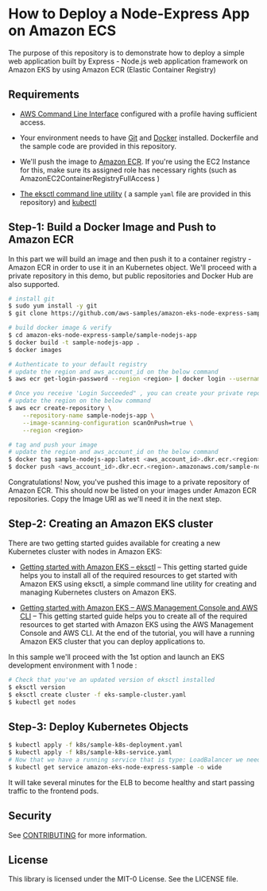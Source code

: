# How to Deploy a Node-Express App on Amazon ECS

The purpose of this repository is to demonstrate how to deploy a simple web application built by Express - Node.js web application framework on Amazon EKS by using Amazon ECR (Elastic Container Registry)

## Requirements

 - [AWS Command Line Interface](https://docs.aws.amazon.com/cli/latest/userguide/cli-chap-welcome.html) configured with a profile having sufficient access.

 - Your environment needs to have [Git](https://git-scm.com/book/en/v2/Getting-Started-Installing-Git) and [Docker](https://docs.docker.com/get-docker/) installed. Dockerfile and the sample code are provided in this repository.

 - We'll push the image to [Amazon ECR](https://docs.aws.amazon.com/AmazonECR/latest/userguide/getting-started-cli.html#cli-authenticate-registry). If you're using the EC2 Instance for this, make sure its assigned role has necessary rights (such as AmazonEC2ContainerRegistryFullAccess )

 - [The eksctl command line utility](https://docs.aws.amazon.com/eks/latest/userguide/eksctl.html) ( a sample `yaml` file are  provided  in this repository) and [kubectl](https://docs.aws.amazon.com/eks/latest/userguide/install-kubectl.html)


## Step-1: Build a Docker Image and Push to Amazon ECR

In this part we will build an image and then push it to a container registry - Amazon ECR in order to use it in an Kubernetes object. We'll proceed with a private repository in this demo, but public repositories and Docker Hub are also supported.

```bash
# install git
$ sudo yum install -y git
$ git clone https://github.com/aws-samples/amazon-eks-node-express-sample

# build docker image & verify 
$ cd amazon-eks-node-express-sample/sample-nodejs-app
$ docker build -t sample-nodejs-app .
$ docker images

# Authenticate to your default registry
# update the region and aws_account_id on the below command
$ aws ecr get-login-password --region <region> | docker login --username AWS --password-stdin <aws_account_id>.dkr.ecr.<region>.amazonaws.com

# Once you receive 'Login Succeeded" , you can create your private repo on ECR
# update the region on the below command
$ aws ecr create-repository \
    --repository-name sample-nodejs-app \
    --image-scanning-configuration scanOnPush=true \
    --region <region>

# tag and push your image
# update the region and aws_account_id on the below command
$ docker tag sample-nodejs-app:latest <aws_account_id>.dkr.ecr.<region>.amazonaws.com/sample-nodejs-app:latest
$ docker push <aws_account_id>.dkr.ecr.<region>.amazonaws.com/sample-nodejs-app:latest
```
Congratulations! Now, you've pushed this image to a private repository of Amazon ECR. This should now be listed on your images under Amazon ECR repositories. Copy the Image URI as we'll need it in the next step.

## Step-2: Creating an Amazon EKS cluster 

There are two getting started guides available for creating a new Kubernetes cluster with nodes in Amazon EKS:

- [Getting started with Amazon EKS – eksctl](https://docs.aws.amazon.com/eks/latest/userguide/getting-started-eksctl.html) – This getting started guide helps you to install all of the required resources to get started with Amazon EKS using eksctl, a simple command line utility for creating and managing Kubernetes clusters on Amazon EKS.

- [Getting started with Amazon EKS – AWS Management Console and AWS CLI](https://docs.aws.amazon.com/eks/latest/userguide/getting-started-console.html) – This getting started guide helps you to create all of the required resources to get started with Amazon EKS using the AWS Management Console and AWS CLI. At the end of the tutorial, you will have a running Amazon EKS cluster that you can deploy applications to.

In this sample we'll proceed with the 1st option and launch an EKS development environment with 1 node : 

```bash 
# Check that you've an updated version of eksctl installed
$ eksctl version
$ eksctl create cluster -f eks-sample-cluster.yaml
$ kubectl get nodes
```

## Step-3: Deploy Kubernetes Objects 
```bash
$ kubectl apply -f k8s/sample-k8s-deployment.yaml
$ kubectl apply -f k8s/sample-k8s-service.yaml
# Now that we have a running service that is type: LoadBalancer we need to find the ELB’s address. We can do this by using the get services operation of kubectl:
$ kubectl get service amazon-eks-node-express-sample -o wide
```

It will take several minutes for the ELB to become healthy and start passing traffic to the frontend pods.

## Security

See [CONTRIBUTING](CONTRIBUTING.md#security-issue-notifications) for more information.

## License

This library is licensed under the MIT-0 License. See the LICENSE file.

